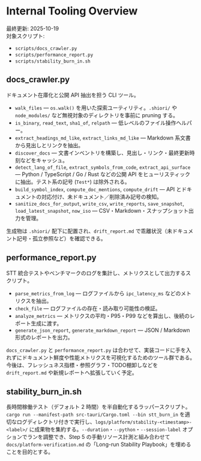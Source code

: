 # Internal Tooling Overview

最終更新: 2025-10-19  
対象スクリプト:

- `scripts/docs_crawler.py`
- `scripts/performance_report.py`
- `scripts/stability_burn_in.sh`

## docs_crawler.py

ドキュメント在庫化と公開 API 抽出を担う CLI ツール。

- `walk_files` — `os.walk()` を用いた探索ユーティリティ。`.shiori/` や `node_modules/` など無視対象のディレクトリを事前に pruning する。
- `is_binary`, `read_text`, `sha1_of`, `relpath` — 低レベルのファイル操作ヘルパー。
- `extract_headings_md_like`, `extract_links_md_like` — Markdown 系文書から見出しとリンクを抽出。
- `discover_docs` — 文書インベントリを構築し、見出し・リンク・最終更新時刻などをキャッシュ。
- `detect_lang_of_file`, `extract_symbols_from_code`, `extract_api_surface` — Python / TypeScript / Go / Rust などの公開 API をヒューリスティックに抽出。テスト系の記号 (`Test*`) は除外される。
- `build_symbol_index`, `compute_doc_mentions`, `compute_drift` — API とドキュメントの対応付け、未ドキュメント／削除済み記号の検知。
- `sanitize_docs_for_output`, `write_csv`, `write_reports`, `save_snapshot`, `load_latest_snapshot`, `now_iso` — CSV・Markdown・スナップショット出力を管理。

生成物は `.shiori/` 配下に配置され、`drift_report.md` で乖離状況（未ドキュメント記号・孤立参照など）を確認できる。

## performance_report.py

STT 統合テストやベンチマークのログを集計し、メトリクスとして出力するスクリプト。

- `parse_metrics_from_log` — ログファイルから `ipc_latency_ms` などのメトリクスを抽出。
- `check_file` — ログファイルの存在・読み取り可能性の検証。
- `analyze_metrics` — メトリクスの平均・P95・P99 などを算出し、後続のレポート生成に渡す。
- `generate_json_report`, `generate_markdown_report` — JSON / Markdown 形式のレポートを出力。

`docs_crawler.py` と `performance_report.py` は合わせて、実装コードに手を入れずにドキュメント鮮度や性能メトリクスを可視化するためのツール群である。今後は、フレッシュネス指標・参照グラフ・TODO棚卸しなどを `drift_report.md` や新規レポートへ拡張していく予定。

## stability_burn_in.sh

長時間稼働テスト（デフォルト 2 時間）を半自動化するラッパースクリプト。`cargo run --manifest-path src-tauri/Cargo.toml --bin stt_burn_in` を適切なログディレクトリ付きで実行し、`logs/platform/stability-<timestamp>-<label>/` に成果物を集約する。`--duration`・`--python`・`--session-label` オプションでランを調整でき、Step 5 の手動リソース計測と組み合わせて `docs/platform-verification.md` の「Long-run Stability Playbook」を埋めることを目的とする。
